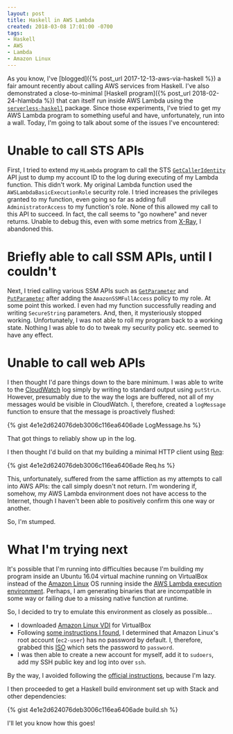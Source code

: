 ```yaml
---
layout: post
title: Haskell in AWS Lambda
created: 2018-03-08 17:01:00 -0700
tags:
- Haskell
- AWS
- Lambda
- Amazon Linux
---
```

As you know, I've [blogged]({% post_url 2017-12-13-aws-via-haskell %}) a fair amount recently about calling AWS services from Haskell. I've also demonstrated a close-to-minimal [Haskell program]({% post_url 2018-02-24-hlambda %}) that can itself run inside AWS Lambda using the [`serverless-haskell`][serverless-haskell] package. Since those experiments, I've tried to get my AWS Lambda program to something useful and have, unfortunately, run into a wall. Today, I'm going to talk about some of the issues I've encountered:

# Unable to call STS APIs

First, I tried to extend my `HLambda` program to call the STS [`GetCallerIdentity`][aws-sts-GetCallerIdentity] API just to dump my account ID to the log during executing of my Lambda function. This didn't work. My original Lambda function used the `AWSLambdaBasicExecutionRole` security role. I tried increases the privileges granted to my function, even going so far as adding full `AdministratorAccess` to my function's role. None of this allowed my call to this API to succeed. In fact, the call seems to "go nowhere" and never returns. Unable to debug this, even with some metrics from [X-Ray][x-ray], I abandoned this.

# Briefly able to call SSM APIs, until I couldn't

Next, I tried calling various SSM APIs such as [`GetParameter`][aws-ssm-GetParameter] and [`PutParameter`][aws-ssm-PutParameter] after adding the `AmazonSSMFullAccess` policy to my role. At some point this worked. I even had my function successfully reading and writing `SecureString` parameters. And, then, it mysteriously stopped working. Unfortunately, I was not able to roll my program back to a working state. Nothing I was able to do to tweak my security policy etc. seemed to have any effect.

# Unable to call web APIs

I then thought I'd pare things down to the bare minimum. I was able to write to the [CloudWatch][cloudwatch] log simply by writing to standard output using `putStrLn`. However, presumably due to the way the logs are buffered, not all of my messages would be visible in CloudWatch. I, therefore, created a `logMessage` function to ensure that the message is proactively flushed:

{% gist 4e1e2d624076deb3006c116ea6406ade LogMessage.hs %}

That got things to reliably show up in the log.

I then thought I'd build on that my building a minimal HTTP client using [Req][req]:

{% gist 4e1e2d624076deb3006c116ea6406ade Req.hs %}

This, unfortunately, suffered from the same affliction as my attempts to call into AWS APIs: the call simply doesn't not return. I'm wondering if, somehow, my AWS Lambda environment does not have access to the Internet, though I haven't been able to positively confirm this one way or another.

So, I'm stumped.

# What I'm trying next

It's possible that I'm running into difficulties because I'm building my program inside an Ubuntu 16.04 virtual machine running on VirtualBox instead of the [Amazon Linux][amazon-linux] OS running inside the [AWS Lambda execution environment][aws-lambda-env]. Perhaps, I am generating binaries that are incompatible in some way or failing due to a missing native function at runtime.

So, I decided to try to emulate this environment as closely as possible&hellip;

* I downloaded [Amazon Linux VDI][amazon-linux-download] for VirtualBox
* Following [some instructions I found][superuser-article], I determined that Amazon Linux's root account (`ec2-user`) has no password by default. I, therefore, grabbed this [ISO][init-iso] which sets the password to `password`.
* I was then able to create a new account for myself, add it to `sudoers`, add my SSH public key and log into over `ssh`.

By the way, I avoided following the [official instructions][amazon-linux-setup], because I'm lazy.

I then proceeded to get a Haskell build environment set up with Stack and other dependencies:

{% gist 4e1e2d624076deb3006c116ea6406ade build.sh %}

I'll let you know how this goes!

[amazon-linux]: https://aws.amazon.com/amazon-linux-ami/
[amazon-linux-download]: https://cdn.amazonlinux.com/os-images/2017.12.0.20180222/virtualbox/
[amazon-linux-setup]: https://docs.aws.amazon.com/AWSEC2/latest/UserGuide/amazon-linux-2-virtual-machine.html
[aws-lambda-env]: [https://docs.aws.amazon.com/lambda/latest/dg/current-supported-versions.html]
[aws-ssm-GetParameter]: https://docs.aws.amazon.com/systems-manager/latest/APIReference/API_GetParameter.html
[aws-ssm-PutParameter]: https://docs.aws.amazon.com/systems-manager/latest/APIReference/API_PutParameter.html
[aws-sts-GetCallerIdentity]: https://docs.aws.amazon.com/STS/latest/APIReference/API_GetCallerIdentity.html
[cloudwatch]: https://aws.amazon.com/cloudwatch/
[init-iso]: http://nerdland.info/init.iso
[req]: https://hackage.haskell.org/package/req
[serverless-haskell]: https://hackage.haskell.org/package/serverless-haskell
[superuser-article]: https://superuser.com/questions/1048091/can-i-install-ec2-amazon-linux-os-locally-on-virtual-machine
[x-ray]: https://aws.amazon.com/xray/
